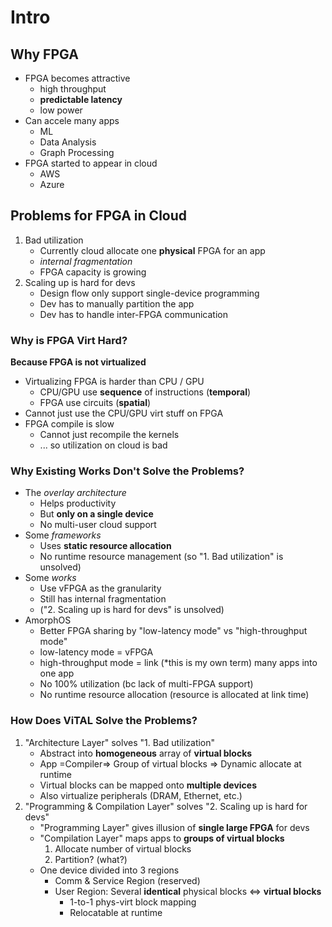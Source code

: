 # Intro

## Why FPGA

- FPGA becomes attractive
  - high throughput
  - **predictable latency**
  - low power
- Can accele many apps
  - ML
  - Data Analysis
  - Graph Processing
- FPGA started to appear in cloud
  - AWS
  - Azure

## Problems for FPGA in Cloud

1. Bad utilization
   - Currently cloud allocate one **physical** FPGA for an app
   - *internal fragmentation*
   - FPGA capacity is growing
2. Scaling up is hard for devs
   - Design flow only support single-device programming
   - Dev has to manually partition the app
   - Dev has to handle inter-FPGA communication

### Why is FPGA Virt Hard?

**Because FPGA is not virtualized**

- Virtualizing FPGA is harder than CPU / GPU
  - CPU/GPU use **sequence** of instructions (**temporal**)
  - FPGA use circuits (**spatial**)
- Cannot just use the CPU/GPU virt stuff on FPGA
- FPGA compile is slow
  - Cannot just recompile the kernels
  - ... so utilization on cloud is bad

### Why Existing Works Don't Solve the Problems?

- The *overlay architecture*
  - Helps productivity
  - But **only on a single device**
  - No multi-user cloud support
- Some *frameworks*
  - Uses **static resource allocation**
  - No runtime resource management (so "1. Bad utilization" is unsolved)
- Some *works*
  - Use vFPGA as the granularity
  - Still has internal fragmentation
  - ("2. Scaling up is hard for devs" is unsolved)
- AmorphOS
  - Better FPGA sharing by "low-latency mode" vs "high-throughput mode"
  - low-latency mode = vFPGA
  - high-throughput mode = link (*this is my own term) many apps into one app
  - No 100% utilization (bc lack of multi-FPGA support)
  - No runtime resource allocation (resource is allocated at link time)

### How Does ViTAL Solve the Problems?

1. "Architecture Layer" solves "1. Bad utilization"
   - Abstract into **homogeneous** array of **virtual blocks**
   - App =Compiler=> Group of virtual blocks => Dynamic allocate at runtime
   - Virtual blocks can be mapped onto **multiple devices**
   - Also virtualize peripherals (DRAM, Ethernet, etc.)
2. "Programming & Compilation Layer" solves "2. Scaling up is hard for devs"
   - "Programming Layer" gives illusion of **single large FPGA** for devs
   - "Compilation Layer" maps apps to **groups of virtual blocks**
     1. Allocate number of virtual blocks
     2. Partition? (what?)
   - One device divided into 3 regions
     - Comm & Service Region (reserved)
     - User Region: Several **identical** physical blocks <=> **virtual blocks**
       - 1-to-1 phys-virt block mapping
       - Relocatable at runtime
